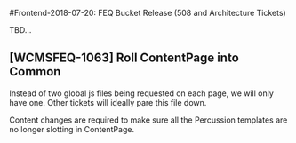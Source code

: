 #Frontend-2018-07-20: FEQ Bucket Release (508 and Architecture Tickets)

TBD...

##  [WCMSFEQ-1063] Roll ContentPage into Common

Instead of two global js files being requested on each page, we will only have one. Other tickets will ideally pare this file down.

Content changes are required to make sure all the Percussion templates are no longer slotting in ContentPage.